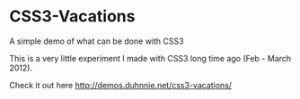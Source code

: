 # CSS3-Vacations
A simple demo of what can be done with CSS3

This is a very little experiment I made with CSS3 long time ago (Feb - March 2012).

Check it out here http://demos.duhnnie.net/css3-vacations/
